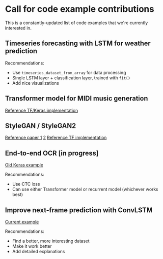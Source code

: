 # Call for code example contributions

This is a constantly-updated list of code examples that we're currently interested in.

## Timeseries forecasting with LSTM for weather prediction

Recommendations:

- Use `timeseries_dataset_from_array` for data processing
- Single LSTM layer + classification layer, trained with `fit()`
- Add nice visualizations

## Transformer model for MIDI music generation

[Reference TF/Keras implementation](https://github.com/jason9693/MusicTransformer-tensorflow2.0)

## StyleGAN / StyleGAN2

[Reference paper 1](https://arxiv.org/abs/1812.04948) [2](https://arxiv.org/abs/1912.04958)
[Reference TF implementation](https://github.com/NVlabs/stylegan2)


## End-to-end OCR [in progress]

[Old Keras example](https://github.com/keras-team/keras/blob/master/examples/image_ocr.py)

Recommendations:

- Use CTC loss
- Can use either Transformer model or recurrent model (whichever works best)



## Improve next-frame prediction with ConvLSTM

[Current example](https://keras.io/examples/vision/conv_lstm/)

Recommendations:

- Find a better, more interesting dataset
- Make it work better
- Add detailed explanations
